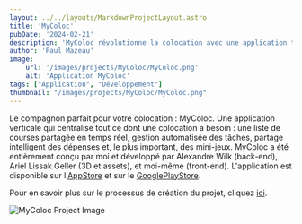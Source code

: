 ```yaml
---
layout: ../../layouts/MarkdownProjectLayout.astro
title: 'MyColoc'
pubDate: '2024-02-21'
description: 'MyColoc révolutionne la colocation avec une application tout-en-un qui simplifie la vie commune. Découvrez comment nous avons fusionné gestion des tâches, partage des dépenses et mini-jeux pour créer la parfaite harmonie.'
author: 'Paul Mazeau'
image:
    url: '/images/projects/MyColoc/MyColoc.png'
    alt: 'Application MyColoc'
tags: ["Application", "Développement"]
thumbnail: "/images/projects/MyColoc/MyColoc.png"
---
```

Le compagnon parfait pour votre colocation : MyColoc. Une application verticale qui centralise tout ce dont une colocation a besoin : une liste de courses partagée en temps réel, gestion automatisée des tâches, partage intelligent des dépenses et, le plus important, des mini-jeux. MyColoc a été entièrement conçu par moi et développé par Alexandre Wilk (back-end), Ariel Lissak Geller (3D et assets), et moi-même (front-end). L'application est disponible sur l'[AppStore](https://apps.apple.com/tr/app/mycoloc/id1637103231) et sur le [GooglePlayStore](https://play.google.com/store/apps/details?id=com.MyColoc.MyColocApp&hl=fr_CA&gl=Fr).

Pour en savoir plus sur le processus de création du projet, cliquez [ici](https://travaux.notion.site/MyColoc-1f13685a34d749d389d74ffe27ec9ce7).

<img src="/images/projects/MyColoc/MyColoc.png" alt="MyColoc Project Image" class="blog-content-image"/>
